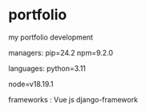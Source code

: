 # portfolio
my portfolio development


managers:
pip=24.2
npm=9.2.0


languages:
python=3.11


node=v18.19.1

frameworks :
Vue js
django-framework

